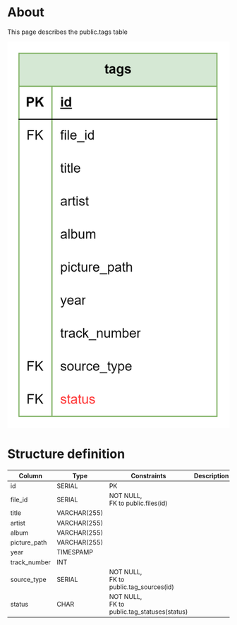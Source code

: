 # About  

This page describes the public.tags table  

![Alt text](tags.png)

# Structure definition  

| Column | Type | Constraints | Description |
| - | - | - | - |
| id | SERIAL | PK |
| file_id | SERIAL | NOT NULL,<br/> FK to public.files(id) |
| title | VARCHAR(255) |
| artist | VARCHAR(255) |
| album | VARCHAR(255) |
| picture_path | VARCHAR(255) |
| year | TIMESPAMP |
| track_number | INT |
| source_type | SERIAL | NOT NULL,<br/> FK to public.tag_sources(id) |
| status | CHAR | NOT NULL,<br/> FK to public.tag_statuses(status) |
